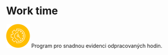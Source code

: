 # Work time
<img src="https://github.com/Jakewh/Work_time/blob/ed30793cde988ac68d07e90693d9252bd919697b/program/clock.png">
Program pro snadnou evidenci odpracovaných hodin.
